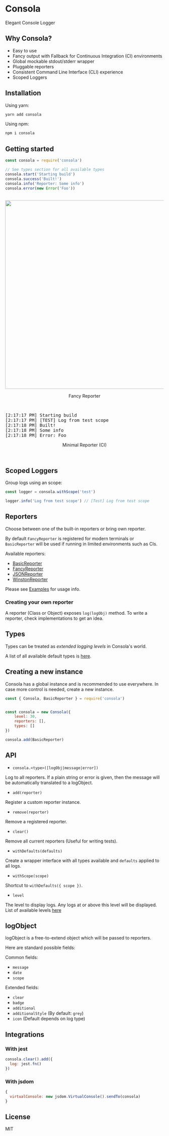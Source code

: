 # Consola

Elegant Console Logger

## Why Consola?

- Easy to use
- Fancy output with Fallback for Continuous Integration (CI) environments
- Global mockable stdout/stderr wrapper
- Pluggable reporters
- Consistent Command Line Interface (CLI) experience
- Scoped Loggers

## Installation

Using yarn:

```bash
yarn add consola
```

Using npm:

```bash
npm i consola
```

## Getting started

```js
const consola = require('consola')

// See types section for all available types
consola.start('Starting build')
consola.success('Built!')
consola.info('Reporter: Some info')
consola.error(new Error('Foo'))
```

<div align="center">
<br>
<img src="./assets/screen1.png" width="600px">
<p>Fancy Reporter</p>
<br>
</div>

<pre>
[2:17:17 PM] Starting build
[2:17:17 PM] [TEST] Log from test scope
[2:17:18 PM] Built!
[2:17:18 PM] Some info
[2:17:18 PM] Error: Foo
</pre>
<div align="center">
<p>Minimal Reporter (CI)</p>
<br>
</div>

## Scoped Loggers

Group logs using an scope:

```js
const logger = consola.withScope('test')

logger.info('Log from test scope') // [Test] Log from test scope
```

## Reporters

Choose between one of the built-in reporters or bring own reporter.

By default `FancyReporter` is registered for modern terminals or `BasicReporter` will be used if running in limited environments such as CIs.

Available reporters:

- [BasicReporter](./src/reporters/basic.js)
- [FancyReporter](./src/reporters/fancy.js)
- [JSONReporter](./src/reporters/json.js)
- [WinstonReporter](./src/reporters/winston.js)

Please see [Examples](./examples) for usage info.

### Creating your own reporter

A reporter (Class or Object) exposes `log(logObj)` method.
To write a reporter, check implementations to get an idea.

## Types

Types can be treated as _extended logging levels_ in Consola's world.

A list of all available default types is [here](./src/types.js).

## Creating a new instance

Consola has a global instance and is recommended to use everywhere.
In case more control is needed, create a new instance.

```js
const { Consola, BasicReporter } = require('consola')


const consola = new Consola({
    level: 30,
    reporters: [],
    types: []
})

consola.add(BasicReporter)
```

## API

- `consola.<type>([logObj|message|error])`

Log to all reporters. If a plain string or error is given, then the message will be automatically translated to a logObject.

- `add(reporter)`

Register a custom reporter instance.

- `remove(reporter)`

Remove a registered reporter.

- `clear()`

Remove all current reporters (Useful for writing tests).

- `withDefaults(defaults)`

Create a wrapper interface with all types available and `defaults` applied to all logs.

- `withScope(scope)`

Shortcut to `withDefaults({ scope })`.

- `level`

The level to display logs. Any logs at or above this level will be displayed.  
List of available levels [here](./src/types.js)

## logObject

logObject is a free-to-extend object which will be passed to reporters.

Here are standard possible fields:

Common fields:

- `message`
- `date`
- `scope`

Extended fields:

- `clear`
- `badge`
- `additional`
- `additionalStyle` (By default: `grey`)
- `icon` (Default depends on log type)

## Integrations

### With jest

```js
consola.clear().add({
  log: jest.fn()
})
```

### With jsdom

```js
{
  virtualConsole: new jsdom.VirtualConsole().sendTo(consola)
}
```

## License

MIT
